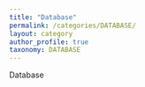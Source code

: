 ```yaml
---
title: "Database"
permalink: /categories/DATABASE/
layout: category
author_profile: true
taxonomy: DATABASE
---
```


Database